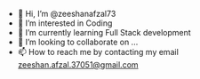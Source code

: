 - 👋 Hi, I’m @zeeshanafzal73
- 👀 I’m interested in Coding
- 🌱 I’m currently learning Full Stack development
- 💞️ I’m looking to collaborate on ...
- 📫 How to reach me by contacting my email zeeshan.afzal.37051@gmail.com

<!---
zeeshanafzal73/zeeshanafzal73 is a ✨ special ✨ repository because its `README.md` (this file) appears on your GitHub profile.
You can click the Preview link to take a look at your changes.
--->
